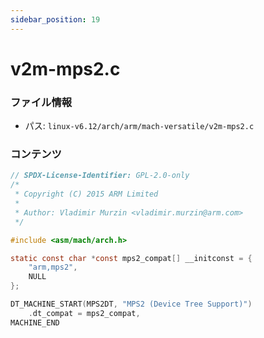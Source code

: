 ```yaml
---
sidebar_position: 19
---
```

# v2m-mps2.c

### ファイル情報

- パス: `linux-v6.12/arch/arm/mach-versatile/v2m-mps2.c`

### コンテンツ

```c
// SPDX-License-Identifier: GPL-2.0-only
/*
 * Copyright (C) 2015 ARM Limited
 *
 * Author: Vladimir Murzin <vladimir.murzin@arm.com>
 */

#include <asm/mach/arch.h>

static const char *const mps2_compat[] __initconst = {
	"arm,mps2",
	NULL
};

DT_MACHINE_START(MPS2DT, "MPS2 (Device Tree Support)")
	.dt_compat = mps2_compat,
MACHINE_END

```
